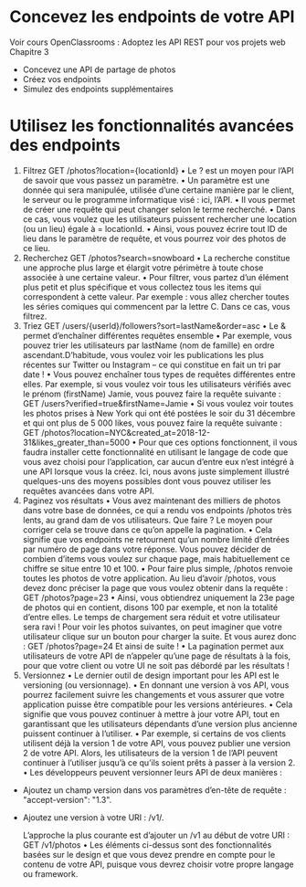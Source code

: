 # Concevez les endpoints de votre API

Voir cours OpenClassrooms : Adoptez les API REST pour vos projets web Chapitre 3

- Concevez une API de partage de photos
- Créez vos endpoints
- Simulez des endpoints supplémentaires

# Utilisez les fonctionnalités avancées des endpoints

1. Filtrez
   GET /photos?location={locationId}
   • Le ? est un moyen pour l’API de savoir que vous passez un paramètre.
   • Un paramètre est une donnée qui sera manipulée, utilisée d’une certaine manière par le client, le serveur ou le programme informatique visé : ici, l’API.
   • Il vous permet de créer une requête qui peut changer selon le terme recherché.
   • Dans ce cas, vous voulez que les utilisateurs puissent rechercher une location (ou un lieu) égale à = locationId.
   • Ainsi, vous pouvez écrire tout ID de lieu dans le paramètre de requête, et vous pourrez voir des photos de ce lieu.
2. Recherchez
   GET /photos?search=snowboard
   • La recherche constitue une approche plus large et élargit votre périmètre à toute chose associée à une certaine valeur.
   • Pour filtrer, vous partez d’un élément plus petit et plus spécifique et vous collectez tous les items qui correspondent à cette valeur. Par exemple : vous allez chercher toutes les séries comiques qui commencent par la lettre C. Dans ce cas, vous filtrez.
3. Triez
   GET /users/{userId}/followers?sort=lastName&order=asc
   • Le & permet d’enchaîner différentes requêtes ensemble
   • Par exemple, vous pouvez trier les utilisateurs par lastName (nom de famille) en ordre ascendant.D’habitude, vous voulez voir les publications les plus récentes sur Twitter ou Instagram – ce qui constitue en fait un tri par date !
   • Vous pouvez enchaîner tous types de requêtes différentes entre elles. Par exemple, si vous voulez voir tous les utilisateurs vérifiés avec le prénom (firstName) Jamie, vous pouvez faire la requête suivante :
   GET /users?verified=true&firstName=Jamie
   • Si vous voulez voir toutes les photos prises à New York qui ont été postées le soir du 31 décembre et qui ont plus de 5 000 likes, vous pouvez faire la requête suivante :
   GET /photos?location=NYC&created_at=2018-12-31&likes_greater_than=5000
   • Pour que ces options fonctionnent, il vous faudra installer cette fonctionnalité en utilisant le langage de code que vous avez choisi pour l’application, car aucun d’entre eux n’est intégré à une API lorsque vous la créez. Ici, nous avons juste simplement illustré quelques-uns des moyens possibles dont vous pouvez utiliser les requêtes avancées dans votre API.
4. Paginez vos résultats
   • Vous avez maintenant des milliers de photos dans votre base de données, ce qui a rendu vos endpoints /photos très lents, au grand dam de vos utilisateurs. Que faire ? Le moyen pour corriger cela se trouve dans ce qu’on appelle la pagination.
   • Cela signifie que vos endpoints ne retournent qu’un nombre limité d’entrées par numéro de page dans votre réponse. Vous pouvez décider de combien d’items vous voulez sur chaque page, mais habituellement ce chiffre se situe entre 10 et 100.
   • Pour faire plus simple, /photos renvoie toutes les photos de votre application. Au lieu d’avoir /photos, vous devez donc préciser la page que vous voulez obtenir dans la requête :
   GET /photos?page=23
   • Ainsi, vous obtiendrez uniquement la 23e page de photos qui en contient, disons 100 par exemple, et non la totalité d’entre elles. Le temps de chargement sera réduit et votre utilisateur sera ravi ! Pour voir les photos suivantes, on peut imaginer que votre utilisateur clique sur un bouton pour charger la suite. Et vous aurez donc :
   GET /photos?page=24
   Et ainsi de suite !
   • La pagination permet aux utilisateurs de votre API de n’appeler qu’une page de résultats à la fois, pour que votre client ou votre UI ne soit pas débordé par les résultats !
5. Versionnez
   • Le dernier outil de design important pour les API est le versioning (ou versionnage).
   • En donnant une version à vos API, vous pourrez facilement suivre les changements et vous assurer que votre application puisse être compatible pour les versions antérieures.
   • Cela signifie que vous pouvez continuer à mettre à jour votre API, tout en garantissant que les utilisateurs dépendants d’une version plus ancienne puissent continuer à l’utiliser.
   • Par exemple, si certains de vos clients utilisent déjà la version 1 de votre API, vous pouvez publier une version 2 de votre API. Alors, les utilisateurs de la version 1 de l’API peuvent continuer à l’utiliser jusqu’à ce qu’ils soient prêts à passer à la version 2.
   • Les développeurs peuvent versionner leurs API de deux manières :

- Ajoutez un champ version dans vos paramètres d’en-tête de requête : "accept-version": "1.3".
- Ajoutez une version à votre URI : /v1/.

  L’approche la plus courante est d’ajouter un /v1 au début de votre URI :
  GET /v1/photos
  • Les éléments ci-dessus sont des fonctionnalités basées sur le design et que vous devez prendre en compte pour le contenu de votre API, puisque vous devrez choisir votre propre langage ou framework.
